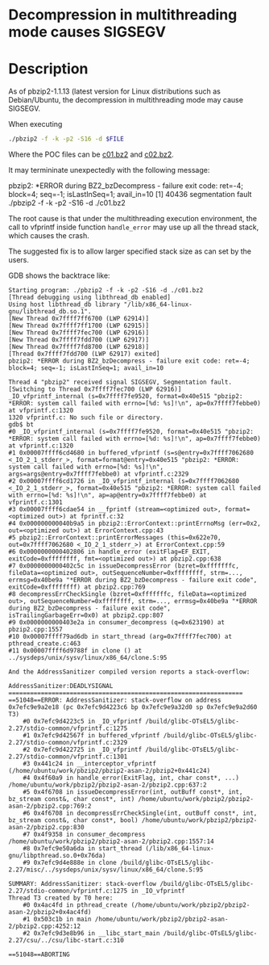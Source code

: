 # Decompression in multithreading mode causes SIGSEGV

# Description

As of pbzip2-1.1.13 (latest version for Linux distributions such as Debian/Ubuntu, the decompression in multithreading mode may cause SIGSEGV.

When executing

```bash
./pbzip2 -f -k -p2 -S16 -d $FILE
```

Where the POC files can be [c01.bz2](https://github.com/ntu-sec/pocs/blob/master/pbzip2-1.1.13/crashes/c01.bz2?raw=true) and [c02.bz2](https://raw.githubusercontent.com/ntu-sec/pocs/master/pbzip2-1.1.13/crashes/c02.bz2).

It may termininate unexpectedly with the following message:

pbzip2: *ERROR during BZ2_bzDecompress - failure exit code: ret=-4; block=4; seq=-1; isLastInSeq=1; avail_in=10
[1] 40436 segmentation fault ./pbzip2 -f -k -p2 -S16 -d ./c01.bz2

The root cause is that under the multithreading execution environment, the call to vfprintf inside function `handle_error` may use up all the thread stack, which causes the crash.

The suggested fix is to allow larger specified stack size as can set by the users.

GDB shows the backtrace like:

```
Starting program: ./pbzip2 -f -k -p2 -S16 -d ./c01.bz2
[Thread debugging using libthread_db enabled]
Using host libthread_db library "/lib/x86_64-linux-gnu/libthread_db.so.1".
[New Thread 0x7ffff7ff6700 (LWP 62914)]
[New Thread 0x7ffff7ff1700 (LWP 62915)]
[New Thread 0x7ffff7fec700 (LWP 62916)]
[New Thread 0x7ffff7fdd700 (LWP 62917)]
[New Thread 0x7ffff7fd8700 (LWP 62918)]
[Thread 0x7ffff7fdd700 (LWP 62917) exited]
pbzip2: *ERROR during BZ2_bzDecompress - failure exit code: ret=-4; block=4; seq=-1; isLastInSeq=1; avail_in=10

Thread 4 "pbzip2" received signal SIGSEGV, Segmentation fault.
[Switching to Thread 0x7ffff7fec700 (LWP 62916)]
_IO_vfprintf_internal (s=0x7ffff7fe9520, format=0x40e515 "pbzip2: *ERROR: system call failed with errno=[%d: %s]!\n", ap=0x7ffff7febbe0) at vfprintf.c:1320
1320 vfprintf.c: No such file or directory.
gdb$ bt
#0 _IO_vfprintf_internal (s=0x7ffff7fe9520, format=0x40e515 "pbzip2: *ERROR: system call failed with errno=[%d: %s]!\n", ap=0x7ffff7febbe0) at vfprintf.c:1320
#1 0x00007ffff6cd4680 in buffered_vfprintf (s=s@entry=0x7ffff7062680 <_IO_2_1_stderr_>, format=format@entry=0x40e515 "pbzip2: *ERROR: system call failed with errno=[%d: %s]!\n", args=args@entry=0x7ffff7febbe0) at vfprintf.c:2329
#2 0x00007ffff6cd1726 in _IO_vfprintf_internal (s=0x7ffff7062680 <_IO_2_1_stderr_>, format=0x40e515 "pbzip2: *ERROR: system call failed with errno=[%d: %s]!\n", ap=ap@entry=0x7ffff7febbe0) at vfprintf.c:1301
#3 0x00007ffff6cdae54 in __fprintf (stream=<optimized out>, format=<optimized out>) at fprintf.c:32
#4 0x000000000040b9a5 in pbzip2::ErrorContext::printErrnoMsg (err=0x2, out=<optimized out>) at ErrorContext.cpp:43
#5 pbzip2::ErrorContext::printErrorMessages (this=0x622e70, out=0x7ffff7062680 <_IO_2_1_stderr_>) at ErrorContext.cpp:59
#6 0x0000000000402806 in handle_error (exitFlag=EF_EXIT, exitCode=0xffffffff, fmt=<optimized out>) at pbzip2.cpp:638
#7 0x0000000000402c5c in issueDecompressError (bzret=0xfffffffc, fileData=<optimized out>, outSequenceNumber=0xffffffff, strm=..., errmsg=0x40be9a "*ERROR during BZ2_bzDecompress - failure exit code", exitCode=0xffffffff) at pbzip2.cpp:769
#8 decompressErrCheckSingle (bzret=0xfffffffc, fileData=<optimized out>, outSequenceNumber=0xffffffff, strm=..., errmsg=0x40be9a "*ERROR during BZ2_bzDecompress - failure exit code", isTrailingGarbageErr=0x0) at pbzip2.cpp:807
#9 0x0000000000403e2a in consumer_decompress (q=0x623190) at pbzip2.cpp:1557
#10 0x00007ffff79ad6db in start_thread (arg=0x7ffff7fec700) at pthread_create.c:463
#11 0x00007ffff6d9788f in clone () at ../sysdeps/unix/sysv/linux/x86_64/clone.S:95

And the AddressSanitizer compiled version reports a stack-overflow:

AddressSanitizer:DEADLYSIGNAL
=================================================================
==51048==ERROR: AddressSanitizer: stack-overflow on address 0x7efc9e9a2e18 (pc 0x7efc9d4223c6 bp 0x7efc9e9a32d0 sp 0x7efc9e9a2d60 T3)
    #0 0x7efc9d4223c5 in _IO_vfprintf /build/glibc-OTsEL5/glibc-2.27/stdio-common/vfprintf.c:1275
    #1 0x7efc9d42567f in buffered_vfprintf /build/glibc-OTsEL5/glibc-2.27/stdio-common/vfprintf.c:2329
    #2 0x7efc9d422725 in _IO_vfprintf /build/glibc-OTsEL5/glibc-2.27/stdio-common/vfprintf.c:1301
    #3 0x441c24 in __interceptor_vfprintf (/home/ubuntu/work/pbzip2/pbzip2-asan-2/pbzip2+0x441c24)
    #4 0x4f60a9 in handle_error(ExitFlag, int, char const*, ...) /home/ubuntu/work/pbzip2/pbzip2-asan-2/pbzip2.cpp:637:2
    #5 0x4f6708 in issueDecompressError(int, outBuff const*, int, bz_stream const&, char const*, int) /home/ubuntu/work/pbzip2/pbzip2-asan-2/pbzip2.cpp:769:2
    #6 0x4f6708 in decompressErrCheckSingle(int, outBuff const*, int, bz_stream const&, char const*, bool) /home/ubuntu/work/pbzip2/pbzip2-asan-2/pbzip2.cpp:830
    #7 0x4f9358 in consumer_decompress /home/ubuntu/work/pbzip2/pbzip2-asan-2/pbzip2.cpp:1557:14
    #8 0x7efc9e50a6da in start_thread (/lib/x86_64-linux-gnu/libpthread.so.0+0x76da)
    #9 0x7efc9d4e888e in clone /build/glibc-OTsEL5/glibc-2.27/misc/../sysdeps/unix/sysv/linux/x86_64/clone.S:95

SUMMARY: AddressSanitizer: stack-overflow /build/glibc-OTsEL5/glibc-2.27/stdio-common/vfprintf.c:1275 in _IO_vfprintf
Thread T3 created by T0 here:
    #0 0x4ac4fd in pthread_create (/home/ubuntu/work/pbzip2/pbzip2-asan-2/pbzip2+0x4ac4fd)
    #1 0x503c1b in main /home/ubuntu/work/pbzip2/pbzip2-asan-2/pbzip2.cpp:4252:12
    #2 0x7efc9d3e8b96 in __libc_start_main /build/glibc-OTsEL5/glibc-2.27/csu/../csu/libc-start.c:310

==51048==ABORTING
```
